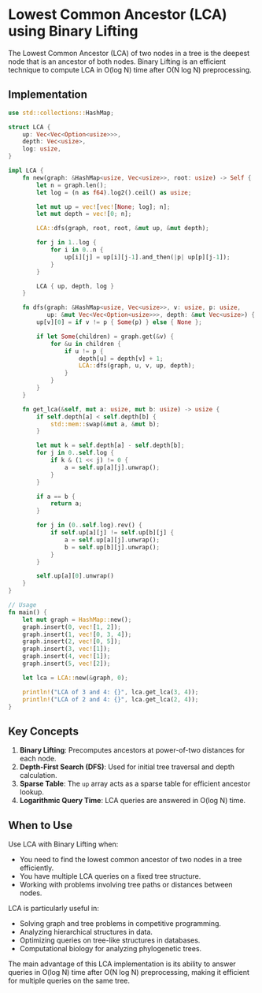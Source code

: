 # Lowest Common Ancestor (LCA) using Binary Lifting

The Lowest Common Ancestor (LCA) of two nodes in a tree is the deepest node that is an ancestor of both nodes. Binary Lifting is an efficient technique to compute LCA in O(log N) time after O(N log N) preprocessing.

## Implementation

```rust
use std::collections::HashMap;

struct LCA {
    up: Vec<Vec<Option<usize>>>,
    depth: Vec<usize>,
    log: usize,
}

impl LCA {
    fn new(graph: &HashMap<usize, Vec<usize>>, root: usize) -> Self {
        let n = graph.len();
        let log = (n as f64).log2().ceil() as usize;

        let mut up = vec![vec![None; log]; n];
        let mut depth = vec![0; n];

        LCA::dfs(graph, root, root, &mut up, &mut depth);

        for j in 1..log {
            for i in 0..n {
                up[i][j] = up[i][j-1].and_then(|p| up[p][j-1]);
            }
        }

        LCA { up, depth, log }
    }

    fn dfs(graph: &HashMap<usize, Vec<usize>>, v: usize, p: usize, 
           up: &mut Vec<Vec<Option<usize>>>, depth: &mut Vec<usize>) {
        up[v][0] = if v != p { Some(p) } else { None };

        if let Some(children) = graph.get(&v) {
            for &u in children {
                if u != p {
                    depth[u] = depth[v] + 1;
                    LCA::dfs(graph, u, v, up, depth);
                }
            }
        }
    }

    fn get_lca(&self, mut a: usize, mut b: usize) -> usize {
        if self.depth[a] < self.depth[b] {
            std::mem::swap(&mut a, &mut b);
        }

        let mut k = self.depth[a] - self.depth[b];
        for j in 0..self.log {
            if k & (1 << j) != 0 {
                a = self.up[a][j].unwrap();
            }
        }

        if a == b {
            return a;
        }

        for j in (0..self.log).rev() {
            if self.up[a][j] != self.up[b][j] {
                a = self.up[a][j].unwrap();
                b = self.up[b][j].unwrap();
            }
        }

        self.up[a][0].unwrap()
    }
}

// Usage
fn main() {
    let mut graph = HashMap::new();
    graph.insert(0, vec![1, 2]);
    graph.insert(1, vec![0, 3, 4]);
    graph.insert(2, vec![0, 5]);
    graph.insert(3, vec![1]);
    graph.insert(4, vec![1]);
    graph.insert(5, vec![2]);

    let lca = LCA::new(&graph, 0);

    println!("LCA of 3 and 4: {}", lca.get_lca(3, 4));
    println!("LCA of 2 and 4: {}", lca.get_lca(2, 4));
}
```

## Key Concepts

1. **Binary Lifting**: Precomputes ancestors at power-of-two distances for each node.
2. **Depth-First Search (DFS)**: Used for initial tree traversal and depth calculation.
3. **Sparse Table**: The `up` array acts as a sparse table for efficient ancestor lookup.
4. **Logarithmic Query Time**: LCA queries are answered in O(log N) time.

## When to Use

Use LCA with Binary Lifting when:

- You need to find the lowest common ancestor of two nodes in a tree efficiently.
- You have multiple LCA queries on a fixed tree structure.
- Working with problems involving tree paths or distances between nodes.

LCA is particularly useful in:

- Solving graph and tree problems in competitive programming.
- Analyzing hierarchical structures in data.
- Optimizing queries on tree-like structures in databases.
- Computational biology for analyzing phylogenetic trees.

The main advantage of this LCA implementation is its ability to answer queries in O(log N) time after O(N log N) preprocessing, making it efficient for multiple queries on the same tree.
